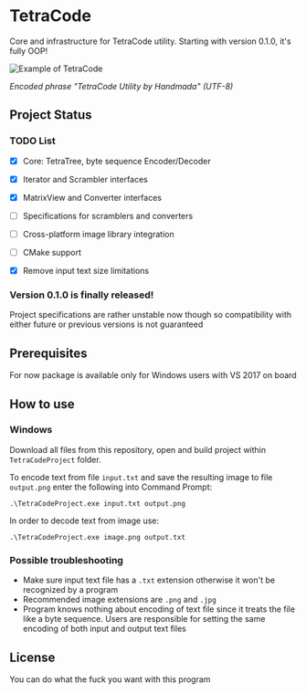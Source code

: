 # TetraCode
Core and infrastructure for TetraCode utility.
Starting with version 0.1.0, it's fully OOP!

![Example of TetraCode](https://i.imgur.com/lMgDldR.png)

*Encoded phrase "TetraCode Utility by Handmada" (UTF-8)*



## Project Status
### TODO List
- [x] Core: TetraTree, byte sequence Encoder/Decoder
- [x] Iterator and Scrambler interfaces
- [x] MatrixView and Converter interfaces
- [ ] Specifications for scramblers and converters
- [ ] Cross-platform image library integration
- [ ] CMake support
- [x] Remove input text size limitations


### Version 0.1.0 is finally released!
Project specifications are rather unstable now though
so compatibility with either future or previous versions is not guaranteed



## Prerequisites
For now package is available only for Windows users with VS 2017 on board



## How to use
### Windows
Download all files from this repository,
open and build project within `TetraCodeProject` folder.

To encode text from file `input.txt` and save the resulting image
to file `output.png` enter the following into Command Prompt:
```
.\TetraCodeProject.exe input.txt output.png
```

In order to decode text from image use:
```
.\TetraCodeProject.exe image.png output.txt
```


### Possible troubleshooting
* Make sure input text file has a `.txt` extension otherwise it won't be
  recognized by a program
* Recommended image extensions are `.png` and `.jpg`
* Program knows nothing about encoding of text file
  since it treats the file like a byte sequence. Users are responsible for
  setting the same encoding of both input and output text files



## License
You can do what the fuck you want with this program
  
